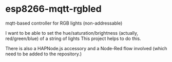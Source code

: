 # esp8266-mqtt-rgbled
mqtt-based controller for RGB lights (non-addressable)

I want to be able to set the hue/saturation/brightness (actually, red/green/blue) of a string of lights
This project helps to do this.

There is also a HAPNode.js accessory
and a Node-Red flow involved (which need to be added to the repository.)
